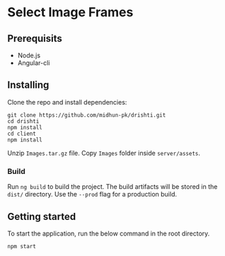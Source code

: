 # Select Image Frames

## Prerequisits

- Node.js
- Angular-cli

## Installing

Clone the repo and install dependencies:

```shell
git clone https://github.com/midhun-pk/drishti.git
cd drishti
npm install
cd client
npm install
```

Unzip `Images.tar.gz` file. Copy `Images` folder inside `server/assets`. 

### Build 

Run `ng build` to build the project. The build artifacts will be stored in the `dist/` directory. Use the `--prod` flag for a production build.

## Getting started

To start the application, run the below command in the root directory.

```shell
npm start
```





